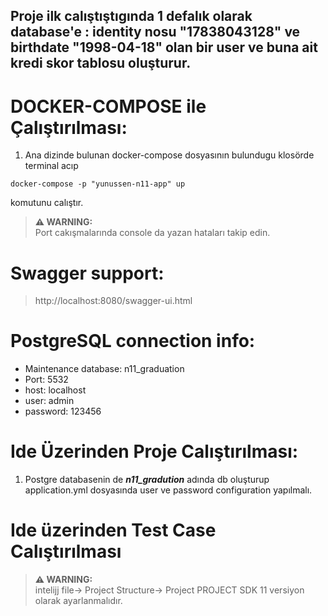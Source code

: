 ## Proje ilk calıştıştıgında 1 defalık olarak database'e : identity nosu **"17838043128"** ve birthdate **"1998-04-18"** olan bir user ve buna ait kredi skor tablosu oluşturur.

# DOCKER-COMPOSE ile Çalıştırılması:
1. Ana dizinde bulunan docker-compose dosyasının bulundugu klosörde terminal acıp
```shell
docker-compose -p "yunussen-n11-app" up
```
komutunu calıştır.

> **⚠ WARNING:**  
> Port cakışmalarında console da yazan hataları takip edin.
# Swagger support:
>http://localhost:8080/swagger-ui.html

# PostgreSQL connection info:
<ul>
  <li>Maintenance database: n11_graduation</li>
  <li>Port: 5532</li>
  <li>host: localhost</li>
  <li>user: admin</li>
  <li>password: 123456</li>
</ul>

# Ide Üzerinden Proje Calıştırılması:
1. Postgre databasenin de ***n11_gradution*** adında db oluşturup application.yml dosyasında user ve password configuration yapılmalı.

# Ide üzerinden Test Case Calıştırılması

> **⚠ WARNING:**  
> intelijj file-> Project Structure-> Project PROJECT SDK 11 versiyon olarak ayarlanmalıdır.
    




